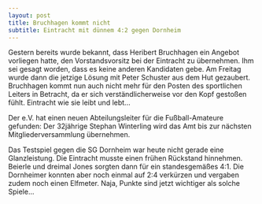 ```yaml
---
layout: post
title: Bruchhagen kommt nicht
subtitle: Eintracht mit dünnem 4:2 gegen Dornheim
---
```


Gestern bereits wurde bekannt, dass Heribert Bruchhagen ein Angebot vorliegen hatte, den Vorstandsvorsitz bei der Eintracht zu übernehmen. Ihm sei gesagt worden, dass es keine anderen Kandidaten gebe. Am Freitag wurde dann die jetzige Lösung mit Peter Schuster aus dem Hut gezaubert. Bruchhagen kommt nun auch nicht mehr für den Posten des sportlichen Leiters in Betracht, da er sich verständlicherweise vor den Kopf gestoßen fühlt. Eintracht wie sie leibt und lebt...

Der e.V. hat einen neuen Abteilungsleiter für die Fußball-Amateure gefunden: Der 32jährige Stephan Winterling wird das Amt bis zur nächsten Mitgliederversammlung übernehmen.

Das Testspiel gegen die SG Dornheim war heute nicht gerade eine Glanzleistung. Die Eintracht musste einen frühen Rückstand hinnehmen. Beierle und dreimal Jones sorgten dann für ein standesgemäßes 4:1. Die Dornheimer konnten aber noch einmal auf 2:4 verkürzen und vergaben zudem noch einen Elfmeter. Naja, Punkte sind jetzt wichtiger als solche Spiele...
